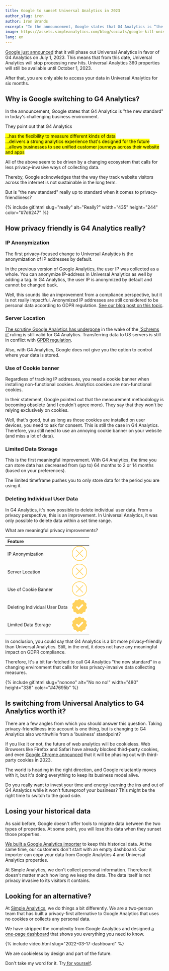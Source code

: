 ```yaml
---
title: Google to sunset Universal Analytics in 2023
author_slug: iron
author: Iron Brands
excerpt: "In the announcement, Google states that G4 Analytics is “the new standard” in today’s challenging business environment. But is “the new standard” really up to standard when it comes to privacy-friendliness?"
image: https://assets.simpleanalytics.com/blog/socials/google-kill-universal-analytics.png
lang: en
---
```


[Google just announced](https://blog.google/products/marketingplatform/analytics/prepare-for-future-with-google-analytics-4/) that it will phase out Universal Analytics in favor of G4 Analytics on July 1, 2023. This means that from this date, Universal Analytics will stop processing new hits. Universal Analytics 360 properties will still be available until October 1, 2023.

After that, you are only able to access your data in Universal Analytics for six months.

## Why is Google switching to G4 Analytics?

In the announcement, Google states that G4 Analytics is "the new standard" in today's challenging business environment.

They point out that G4 Analytics

<mark>...has the flexibility to measure different kinds of data</mark>\
<mark>...delivers a strong analytics experience that's designed for the future</mark>\
<mark>...allows businesses to see unified customer journeys across their website and apps</mark>

All of the above seem to be driven by a changing ecosystem that calls for less privacy-invasive ways of collecting data.

Thereby, Google acknowledges that the way they track website visitors across the internet is not sustainable in the long term.

But is "the new standard" really up to standard when it comes to privacy-friendliness?

{% include gif.html slug="really" alt="Really?" width="435" height="244" color="#7d6247" %}

## How privacy friendly is G4 Analytics really?

### IP Anonymization

The first privacy-focused change to Universal Analytics is the anonymization of IP addresses by default.

In the previous version of Google Analytics, the user IP was collected as a whole. You can anonymize IP-address in Universal Analytics as well by adding a tag. In G4 Analytics, the user IP is anonymized by default and cannot be changed back.

Well, this sounds like an improvement from a compliance perspective, but it is not really impactful. Anonymized IP addresses are still considered to be personal data according to GDPR regulation. [See our blog post on this topic](https://blog.simpleanalytics.com/will-google-analytics-be-banned-in-the-eu).

### Server Location

[The scrutiny Google Analytics has undergone](https://blog.simpleanalytics.com/will-google-analytics-be-banned-in-the-eu) in the wake of the ['Schrems ii'](https://iapp.org/news/a/the-schrems-ii-decision-eu-us-data-transfers-in-question/) ruling is still valid for G4 Analytics. Transferring data to US servers is still in conflict with [GPDR regulation](https://gdpr-info.eu/).

Also, with G4 Analytics, Google does not give you the option to control where your data is stored.

### Use of Cookie banner

Regardless of tracking IP addresses, you need a cookie banner when installing non-functional cookies. Analytics cookies are non-functional cookies.

In their statement, Google pointed out that the measurement methodology is becoming obsolete (and I couldn't agree more). They say that they won't be relying exclusively on cookies.

Well, that's good, but as long as those cookies are installed on user devices, you need to ask for consent. This is still the case in G4 Analytics. Therefore, you still need to use an annoying cookie banner on your website (and miss a lot of data).

### Limited Data Storage

This is the first meaningful improvement. With G4 Analytics, the time you can store data has decreased from (up to) 64 months to 2 or 14 months (based on your preferences).

The limited timeframe pushes you to only store data for the period you are using it.

### Deleting Individual User Data

In G4 Analytics, it's now possible to delete individual user data. From a privacy perspective, this is an improvement. In Universal Analytics, it was only possible to delete data within a set time range.

What are meaningful privacy improvements?

| Feature                       |                                    |
| :---------------------------- | :--------------------------------- |
| IP Anonymization              | ![](/images/svgs/cross-ga.svg)     |
| Server Location               | ![](/images/svgs/cross-ga.svg)     |
| Use of Cookie Banner          | ![](/images/svgs/cross-ga.svg)     |
| Deleting Individual User Data | ![](/images/svgs/checkmark-ga.svg) |
| Limited Data Storage          | ![](/images/svgs/checkmark-ga.svg) |

In conclusion, you could say that G4 Analytics is a bit more privacy-friendly than Universal Analytics. Still, in the end, it does not have any meaningful impact on GDPR compliance.

Therefore, It's a bit far-fetched to call G4 Analytics "the new standard" in a changing environment that calls for less privacy-invasive data collecting measures.

{% include gif.html slug="nonono" alt="No no no!" width="480" height="336" color="#47695b" %}

## Is switching from Universal Analytics to G4 Analytics worth it?

There are a few angles from which you should answer this question. Taking privacy-friendliness into account is one thing, but is changing to G4 Analytics also worthwhile from a 'business' standpoint?

If you like it or not, the future of web analytics will be cookieless. Web Browsers like Firefox and Safari have already blocked third-party cookies, and even [Google Chrome announced](https://www.theverge.com/2021/6/24/22547339/google-chrome-cookiepocalypse-delayed-2023) that it will be phasing out with third-party cookies in 2023.

The world is heading in the right direction, and Google reluctantly moves with it, but it's doing everything to keep its business model alive.

Do you really want to invest your time and energy learning the ins and out of G4 Analytics while it won't futureproof your business? This might be the right time to switch to the good side.

## Losing your historical data

As said before, Google doesn't offer tools to migrate data between the two types of properties. At some point, you will lose this data when they sunset those properties.

[We built a Google Analytics importer](https://docs.simpleanalytics.com/import-google-analytics-data) to keep this historical data. At the same time, our customers don't start with an empty dashboard. Our importer can copy your data from Google Analytics 4 and Universal Analytics properties.

At Simple Analytics, we don't collect personal information. Therefore it doesn't matter much how long we keep the data. The data itself is not privacy invasive to its visitors it contains.

## Looking for an alternative?

At [Simple Analytics](https://simpleanalytics.com/), we do things a bit differently. We are a two-person team that has built a privacy-first alternative to Google Analytics that uses no cookies or collects any personal data.

We have stripped the complexity from Google Analytics and designed [a one-page dashboard](https://simpleanalytics.com/simpleanalytics.com) that shows you everything you need to know.

{% include video.html slug="2022-03-17-dashboard" %}

We are cookieless by design and part of the future.

Don't take my word for it. Try[ for yourself](https://simpleanalytics.com/welcome).
